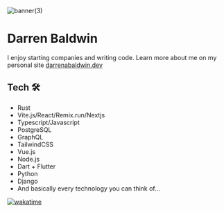 
![banner(3)](https://user-images.githubusercontent.com/68653294/168488757-4248671d-7353-46ae-b346-68a6741380a5.jpg)


# Darren Baldwin
I enjoy starting companies and writing code. Learn more about me on my personal site <a href='https://darrenbaldwin.dev' target='_blank'>darrenabaldwin.dev</a> 

## Tech 🛠
- Rust
- Vite.js/React/Remix.run/Nextjs
- Typescript/Javascript
- PostgreSQL
- GraphQL
- TailwindCSS
- Vue.js
- Node.js
- Dart + Flutter
- Python
- Django
- And basically every technology you can think of...

[![wakatime](https://wakatime.com/badge/user/4846b6ec-023c-402e-9ec8-c2ad667aea0f.svg)](https://wakatime.com/@4846b6ec-023c-402e-9ec8-c2ad667aea0f)
